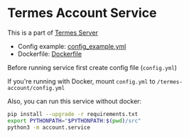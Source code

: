 # Termes Account Service

This is a part of [Termes Server](https://github.com/termes-dev/termes)

- Config example: [config_example.yml](config_example.yml)
- Dockerfile: [Dockerfile](Dockerfile)

Before running service first create config file (`config.yml`)

If you're running with Docker, mount `config.yml` to `/termes-account/config.yml`

Also, you can run this service without docker:
```bash
pip install --upgrade -r requirements.txt
export PYTHONPATH="$PYTHONPATH:$(pwd)/src"
python3 -m account.service
```